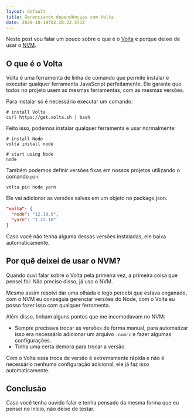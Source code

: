 ```yaml
---
layout: default
title: Gerenciando dependências com Volta
date: 2020-10-19T02:28:22.573Z
---
```

Neste post vou falar um pouco sobre o que é o [Volta](https://volta.sh/) e porque deixei de usar o [NVM](http://nvm.sh/).

## O que é o Volta

Volta é uma ferramenta de linha de comando que permite instalar e executar qualquer ferramenta JavaScript perfeitamente. Ele garante que todos no projeto usem as mesmas ferramentas, com as mesmas versões.

Para instalar só é necessário executar um comando:

```shell
# install Volta
curl https://get.volta.sh | bash
```

Feito isso, podemos instalar qualquer ferramenta e usar normalmente:

```shell
# install Node
volta install node

# start using Node
node
```

Também podemos definir versões fixas em nossos projetos utilizando o comando `pin`:

```shell
volta pin node yarn
```

Ele vai adicionar as versões salvas em um objeto no package.json.

```json
"volta": {
  "node": "12.19.0",
  "yarn": "1.22.10"
}
```
Caso você não tenha alguma dessas versões instaladas, ele baixa automaticamente.

## Por quê deixei de usar o NVM?

Quando ouvi falar sobre o Volta pela primeira vez, a primeira coisa que pensei foi: Não preciso disso, já uso o NVM.

Mesmo assim resolvi dar uma olhada e logo percebi que estava enganado, com o NVM eu conseguia gerenciar versões do Node, com o Volta eu posso fazer isso com qualquer ferramenta.

Além disso, tinham alguns pontos que me incomodavam no NVM:

* Sempre precisava trocar as versões de forma manual, para automatizar isso era necessário adicionar um arquivo `.nvmrc` e fazer algumas configurações.
* Tinha uma certa demora para trocar a versão.

Com o Volta essa troca de versão é extremamente rápida e não é necessário nenhuma configuração adicional, ele já faz isso automaticamente.

## Conclusão

Caso você tenha ouvido falar e tenha pensado da mesma forma que eu pensei no início, não deixe de testar.